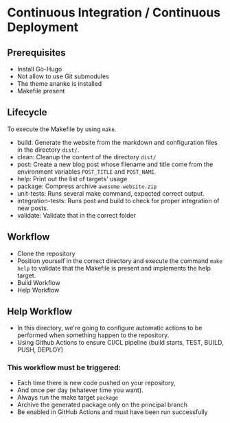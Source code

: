 ﻿# Continuous Integration / Continuous Deployment

## Prerequisites

-   Install Go-Hugo
-   Not allow to use Git submodules
-   The theme ananke is installed
-   Makefile present

## Lifecycle

To execute the Makefile by using `make`.

-   build: Generate the website from the markdown and configuration files in the directory `dist/`. 
-   clean: Cleanup the content of the directory `dist/`
-   post: Create a new blog post whose filename and title come from the environment variables `POST_TITLE` and `POST_NAME`.
-   help: Print out the list of targets' usage
-   package: Compress archive `awesome-website.zip`
-   unit-tests: Runs several make command, expected correct output.
-   integration-tests: Runs post and build to check for proper integration of new posts.
-   validate: Validate that in the correct folder

## Workflow

-   Clone the repository
-   Position yourself in the correct directory and execute the command `make help` to validate that the Makefile is present and implements the help target.
-   Build Workflow
-   Help Workflow

## Help Workflow
-   In this directory, we're going to configure automatic actions to be performed when something happen to the repository.
-   Using Github Actions to ensure CI/CL pipeline (build starts, TEST, BUILD, PUSH, DEPLOY)

### This workflow must be triggered:

-   Each time there is new code pushed on your repository,
-   And once per day (whatever time you want).
-   Always run the make target `package`
-   Archive the generated package only on the principal branch
-   Be enabled in GitHub Actions and must have been run successfully
